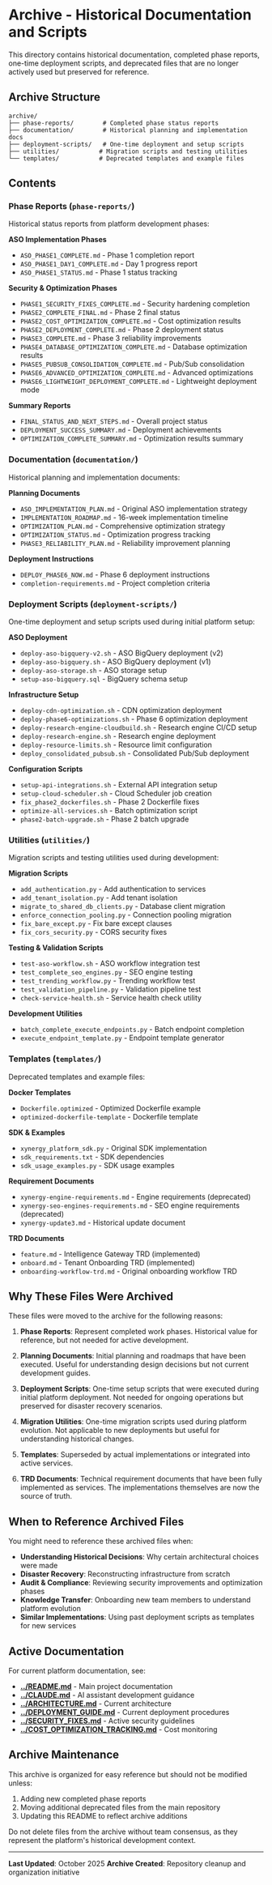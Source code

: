 # Archive - Historical Documentation and Scripts

This directory contains historical documentation, completed phase reports, one-time deployment scripts, and deprecated files that are no longer actively used but preserved for reference.

## Archive Structure

```
archive/
├── phase-reports/        # Completed phase status reports
├── documentation/        # Historical planning and implementation docs
├── deployment-scripts/   # One-time deployment and setup scripts
├── utilities/           # Migration scripts and testing utilities
└── templates/           # Deprecated templates and example files
```

## Contents

### Phase Reports (`phase-reports/`)

Historical status reports from platform development phases:

**ASO Implementation Phases**
- `ASO_PHASE1_COMPLETE.md` - Phase 1 completion report
- `ASO_PHASE1_DAY1_COMPLETE.md` - Day 1 progress report
- `ASO_PHASE1_STATUS.md` - Phase 1 status tracking

**Security & Optimization Phases**
- `PHASE1_SECURITY_FIXES_COMPLETE.md` - Security hardening completion
- `PHASE2_COMPLETE_FINAL.md` - Phase 2 final status
- `PHASE2_COST_OPTIMIZATION_COMPLETE.md` - Cost optimization results
- `PHASE2_DEPLOYMENT_COMPLETE.md` - Phase 2 deployment status
- `PHASE3_COMPLETE.md` - Phase 3 reliability improvements
- `PHASE4_DATABASE_OPTIMIZATION_COMPLETE.md` - Database optimization results
- `PHASE5_PUBSUB_CONSOLIDATION_COMPLETE.md` - Pub/Sub consolidation
- `PHASE6_ADVANCED_OPTIMIZATION_COMPLETE.md` - Advanced optimizations
- `PHASE6_LIGHTWEIGHT_DEPLOYMENT_COMPLETE.md` - Lightweight deployment mode

**Summary Reports**
- `FINAL_STATUS_AND_NEXT_STEPS.md` - Overall project status
- `DEPLOYMENT_SUCCESS_SUMMARY.md` - Deployment achievements
- `OPTIMIZATION_COMPLETE_SUMMARY.md` - Optimization results summary

### Documentation (`documentation/`)

Historical planning and implementation documents:

**Planning Documents**
- `ASO_IMPLEMENTATION_PLAN.md` - Original ASO implementation strategy
- `IMPLEMENTATION_ROADMAP.md` - 16-week implementation timeline
- `OPTIMIZATION_PLAN.md` - Comprehensive optimization strategy
- `OPTIMIZATION_STATUS.md` - Optimization progress tracking
- `PHASE3_RELIABILITY_PLAN.md` - Reliability improvement planning

**Deployment Instructions**
- `DEPLOY_PHASE6_NOW.md` - Phase 6 deployment instructions
- `completion-requirements.md` - Project completion criteria

### Deployment Scripts (`deployment-scripts/`)

One-time deployment and setup scripts used during initial platform setup:

**ASO Deployment**
- `deploy-aso-bigquery-v2.sh` - ASO BigQuery deployment (v2)
- `deploy-aso-bigquery.sh` - ASO BigQuery deployment (v1)
- `deploy-aso-storage.sh` - ASO storage setup
- `setup-aso-bigquery.sql` - BigQuery schema setup

**Infrastructure Setup**
- `deploy-cdn-optimization.sh` - CDN optimization deployment
- `deploy-phase6-optimizations.sh` - Phase 6 optimization deployment
- `deploy-research-engine-cloudbuild.sh` - Research engine CI/CD setup
- `deploy-research-engine.sh` - Research engine deployment
- `deploy-resource-limits.sh` - Resource limit configuration
- `deploy_consolidated_pubsub.sh` - Consolidated Pub/Sub deployment

**Configuration Scripts**
- `setup-api-integrations.sh` - External API integration setup
- `setup-cloud-scheduler.sh` - Cloud Scheduler job creation
- `fix_phase2_dockerfiles.sh` - Phase 2 Dockerfile fixes
- `optimize-all-services.sh` - Batch optimization script
- `phase2-batch-upgrade.sh` - Phase 2 batch upgrade

### Utilities (`utilities/`)

Migration scripts and testing utilities used during development:

**Migration Scripts**
- `add_authentication.py` - Add authentication to services
- `add_tenant_isolation.py` - Add tenant isolation
- `migrate_to_shared_db_clients.py` - Database client migration
- `enforce_connection_pooling.py` - Connection pooling migration
- `fix_bare_except.py` - Fix bare except clauses
- `fix_cors_security.py` - CORS security fixes

**Testing & Validation Scripts**
- `test-aso-workflow.sh` - ASO workflow integration test
- `test_complete_seo_engines.py` - SEO engine testing
- `test_trending_workflow.py` - Trending workflow test
- `test_validation_pipeline.py` - Validation pipeline test
- `check-service-health.sh` - Service health check utility

**Development Utilities**
- `batch_complete_execute_endpoints.py` - Batch endpoint completion
- `execute_endpoint_template.py` - Endpoint template generator

### Templates (`templates/`)

Deprecated templates and example files:

**Docker Templates**
- `Dockerfile.optimized` - Optimized Dockerfile example
- `optimized-dockerfile-template` - Dockerfile template

**SDK & Examples**
- `xynergy_platform_sdk.py` - Original SDK implementation
- `sdk_requirements.txt` - SDK dependencies
- `sdk_usage_examples.py` - SDK usage examples

**Requirement Documents**
- `xynergy-engine-requirements.md` - Engine requirements (deprecated)
- `xynergy-seo-engines-requirements.md` - SEO engine requirements (deprecated)
- `xynergy-update3.md` - Historical update document

**TRD Documents**
- `feature.md` - Intelligence Gateway TRD (implemented)
- `onboard.md` - Tenant Onboarding TRD (implemented)
- `onboarding-workflow-trd.md` - Original onboarding workflow TRD

## Why These Files Were Archived

These files were moved to the archive for the following reasons:

1. **Phase Reports**: Represent completed work phases. Historical value for reference, but not needed for active development.

2. **Planning Documents**: Initial planning and roadmaps that have been executed. Useful for understanding design decisions but not current development guides.

3. **Deployment Scripts**: One-time setup scripts that were executed during initial platform deployment. Not needed for ongoing operations but preserved for disaster recovery scenarios.

4. **Migration Utilities**: One-time migration scripts used during platform evolution. Not applicable to new deployments but useful for understanding historical changes.

5. **Templates**: Superseded by actual implementations or integrated into active services.

6. **TRD Documents**: Technical requirement documents that have been fully implemented as services. The implementations themselves are now the source of truth.

## When to Reference Archived Files

You might need to reference these archived files when:

- **Understanding Historical Decisions**: Why certain architectural choices were made
- **Disaster Recovery**: Reconstructing infrastructure from scratch
- **Audit & Compliance**: Reviewing security improvements and optimization phases
- **Knowledge Transfer**: Onboarding new team members to understand platform evolution
- **Similar Implementations**: Using past deployment scripts as templates for new services

## Active Documentation

For current platform documentation, see:

- **[../README.md](../README.md)** - Main project documentation
- **[../CLAUDE.md](../CLAUDE.md)** - AI assistant development guidance
- **[../ARCHITECTURE.md](../ARCHITECTURE.md)** - Current architecture
- **[../DEPLOYMENT_GUIDE.md](../DEPLOYMENT_GUIDE.md)** - Current deployment procedures
- **[../SECURITY_FIXES.md](../SECURITY_FIXES.md)** - Active security guidelines
- **[../COST_OPTIMIZATION_TRACKING.md](../COST_OPTIMIZATION_TRACKING.md)** - Cost monitoring

## Archive Maintenance

This archive is organized for easy reference but should not be modified unless:

1. Adding new completed phase reports
2. Moving additional deprecated files from the main repository
3. Updating this README to reflect archive additions

Do not delete files from the archive without team consensus, as they represent the platform's historical development context.

---

**Last Updated**: October 2025
**Archive Created**: Repository cleanup and organization initiative
